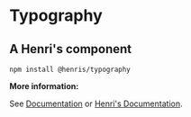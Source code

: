 # Typography
## A Henri's component

```
npm install @henris/typography
```

**More information:**

See [Documentation](DOCS.md) or [Henri's Documentation](https://henris.style).